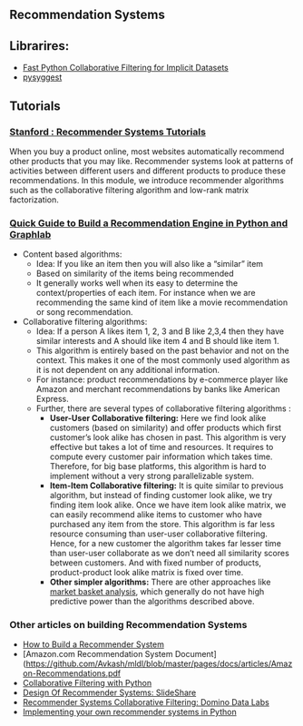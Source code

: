 ##  Recommendation Systems ##

## Librarires:

 - [Fast Python Collaborative Filtering for Implicit Datasets](https://github.com/benfred/implicit)
 - [pysyggest](https://code.google.com/archive/p/pysuggest/downloads)


## Tutorials ##

### [Stanford : Recommender Systems Tutorials](https://www.coursera.org/learn/machine-learning/lecture/f26nH/collaborative-filtering-algorithm) ###
When you buy a product online, most websites automatically recommend other products that you may like. Recommender systems look at patterns of activities between different users and different products to produce these recommendations. In this module, we introduce recommender algorithms such as the collaborative filtering algorithm and low-rank matrix factorization.

### [Quick Guide to Build a Recommendation Engine in Python and Graphlab](https://www.analyticsvidhya.com/blog/2016/06/quick-guide-build-recommendation-engine-python/)

- Content based algorithms:
  - Idea: If you like an item then you will also like a “similar” item
  - Based on similarity of the items being recommended
  - It generally works well when its easy to determine the context/properties of each item. For instance when we are recommending the same kind of item like a movie recommendation or song recommendation.
- Collaborative filtering algorithms:
  - Idea: If a person A likes item 1, 2, 3 and B like 2,3,4 then they have similar interests and A should like item 4 and B should like item 1.
  - This algorithm is entirely based on the past behavior and not on the context. This makes it one of the most commonly used algorithm as it is not dependent on any additional information.
  - For instance: product recommendations by e-commerce player like Amazon and merchant recommendations by banks like American Express.
  - Further, there are several types of collaborative filtering algorithms :
     - **User-User Collaborative filtering:** Here we find look alike customers (based on similarity) and offer products which first customer’s look alike has chosen in past. This algorithm is very effective but takes a lot of time and resources. It requires to compute every customer pair information which takes time. Therefore, for big base platforms, this algorithm is hard to implement without a very strong parallelizable system.
     - **Item-Item Collaborative filtering:** It is quite similar to previous algorithm, but instead of finding customer look alike, we try finding item look alike. Once we have item look alike matrix, we can easily recommend alike items to customer who have purchased any item from the store. This algorithm is far less resource consuming than user-user collaborative filtering. Hence, for a new customer the algorithm takes far lesser time than user-user collaborate as we don’t need all similarity scores between customers. And with fixed number of products, product-product look alike matrix is fixed over time.
     - **Other simpler algorithms:** There are other approaches like [market basket analysis](https://www.analyticsvidhya.com/blog/2014/08/visualizing-market-basket-analysis/), which generally do not have high predictive power than the algorithms described above.

### Other articles on building Recommendation Systems ###
 - [How to Build a Recommender System](https://blogs.gartner.com/martin-kihn/how-to-build-a-recommender-system-in-python/) 
 - [Amazon.com Recommendation System Document](https://github.com/Avkash/mldl/blob/master/pages/docs/articles/Amazon-Recommendations.pdf 
 - [Collaborative Filtering with Python](http://www.salemmarafi.com/code/collaborative-filtering-with-python/)
 - [Design Of Recommender Systems: SlideShare](https://www.slideshare.net/rashmi/design-of-recommender-systems)
 - [Recommender Systems Collaborative Filtering: Domino Data Labs](https://blog.dominodatalab.com/recommender-systems-collaborative-filtering/)
 - [Implementing your own recommender systems in Python](https://cambridgespark.com/content/tutorials/implementing-your-own-recommender-systems-in-Python/index.html)

